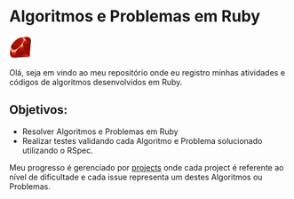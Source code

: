 # Algoritmos e Problemas em Ruby
<p align="left">
<a href="https://www.ruby-lang.org/en/" target="_blank" rel="noreferrer"> <img src="https://raw.githubusercontent.com/devicons/devicon/master/icons/ruby/ruby-original.svg" alt="ruby" width="40" height="40"/></a>
</p>

<p>Olá, seja em vindo ao meu repositório onde eu registro minhas atividades e códigos de algoritmos desenvolvidos em Ruby.</p>

## Objetivos:
- Resolver Algoritmos e Problemas em Ruby
- Realizar testes validando cada Algoritmo e Problema solucionado utilizando o RSpec.

<p>Meu progresso é gerenciado por <a href="https://github.com/cassiosantana/algorithms_ruby/projects?query=is%3Aopen" target="_blank">projects</a> onde cada project é referente ao nível de dificultade e cada issue representa um destes Algoritmos ou Problemas.</p>
